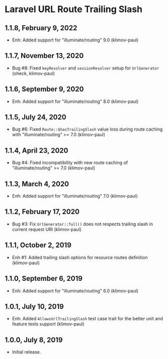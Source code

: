 Laravel URL Route Trailing Slash
================================

1.1.8, February 9, 2022
-----------------------

- Enh: Added support for "illuminate/routing" 9.0 (klimov-paul)


1.1.7, November 13, 2020
------------------------

- Bug #8: Fixed `keyResolver` and `sessionResolver` setup for `UrlGenerator` (oheck, klimov-paul)


1.1.6, September 9, 2020
------------------------

- Enh: Added support for "illuminate/routing" 8.0 (klimov-paul)


1.1.5, July 24, 2020
--------------------

- Bug #6: Fixed `Route::$hasTrailingSlash` value loss during route caching with "illuminate/routing" >= 7.0 (klimov-paul)


1.1.4, April 23, 2020
---------------------

- Bug #4: Fixed incompatibility with new route caching of "illuminate/routing" >= 7.0 (klimov-paul)


1.1.3, March 4, 2020
--------------------

- Enh: Added support for "illuminate/routing" 7.0 (klimov-paul)


1.1.2, February 17, 2020
------------------------

- Bug #3: Fix `UrlGenerator::full()` does not respects trailing slash in current request URI (klimov-paul)


1.1.1, October 2, 2019
----------------------

- Enh #1: Added trailing slash options for resource routes definition (klimov-paul)


1.1.0, September 6, 2019
------------------------

- Enh: Added support for "illuminate/routing" 6.0 (klimov-paul)


1.0.1, July 10, 2019
--------------------

- Enh: Added `AllowsUrlTrailingSlash` test case trait for the better unit and feature tests support (klimov-paul)


1.0.0, July 8, 2019
-------------------

- Initial release.
